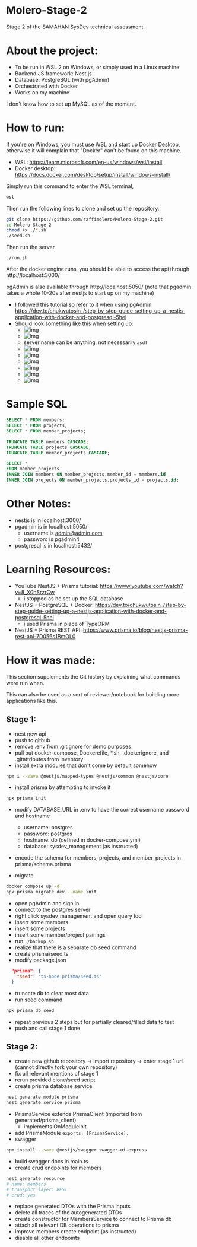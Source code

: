 # Molero-Stage-2

Stage 2 of the SAMAHAN SysDev technical assessment.

# About the project:

- To be run in WSL 2 on Windows, or simply used in a Linux machine
- Backend JS framework: Nest.js
- Database: PostgreSQL (with pgAdmin)
- Orchestrated with Docker
- Works on my machine

I don't know how to set up MySQL as of the moment.

# How to run:

If you're on Windows, you must use WSL and start up Docker Desktop,
otherwise it will complain that "Docker" can't be found on this machine.

- WSL: https://learn.microsoft.com/en-us/windows/wsl/install
- Docker desktop: https://docs.docker.com/desktop/setup/install/windows-install/

Simply run this command to enter the WSL terminal,

```bat
wsl
```

Then run the following lines to clone and set up the repository.

```sh
git clone https://github.com/raffimolero/Molero-Stage-2.git
cd Molero-Stage-2
chmod +x ./*.sh
./seed.sh
```

Then run the server.

```
./run.sh
```

After the docker engine runs, you should be able to access the api through http://localhost:3000/

pgAdmin is also available through http://localhost:5050/ (note that pgadmin takes a whole 10-20s after nestjs to start up on my machine)

- I followed this tutorial so refer to it when using pgAdmin https://dev.to/chukwutosin_/step-by-step-guide-setting-up-a-nestjs-application-with-docker-and-postgresql-5hei
- Should look something like this when setting up:
  - ![img](docs/pgadmin/1_login.png)
  - ![img](docs/pgadmin/2_addserver.png)
  - server name can be anything, not necessarily `asdf`
  - ![img](docs/pgadmin/2_addserver/2-1_general.png)
  - ![img](docs/pgadmin/2_addserver/2-2_connection.png)
  - ![img](docs/pgadmin/3_tables.png)
  - ![img](docs/pgadmin/4_query.png)
  - ![img](docs/pgadmin/4_query/4-1_select_tables.png)
  - ![img](docs/pgadmin/4_query/4-2_insert.png)

# Sample SQL

```sql
SELECT * FROM members;
SELECT * FROM projects;
SELECT * FROM member_projects;

TRUNCATE TABLE members CASCADE;
TRUNCATE TABLE projects CASCADE;
TRUNCATE TABLE member_projects CASCADE;

SELECT *
FROM member_projects
INNER JOIN members ON member_projects.member_id = members.id
INNER JOIN projects ON member_projects.projects_id = projects.id;
```

# Other Notes:

- nestjs is in localhost:3000/
- pgadmin is in localhost:5050/
  - username is admin@admin.com
  - password is pgadmin4
- postgresql is in localhost:5432/

# Learning Resources:

- YouTube NestJS + Prisma tutorial: https://www.youtube.com/watch?v=8_X0nSrzrCw
  - i stopped as he set up the SQL database
- NestJS + PostgreSQL + Docker: https://dev.to/chukwutosin_/step-by-step-guide-setting-up-a-nestjs-application-with-docker-and-postgresql-5hei
  - i used Prisma in place of TypeORM
- NestJS + Prisma REST API: https://www.prisma.io/blog/nestjs-prisma-rest-api-7D056s1BmOL0

# How it was made:

This section supplements the Git history by explaining what commands were run when.

This can also be used as a sort of reviewer/notebook for building more applications like this.

## Stage 1:

- nest new api
- push to github
- remove .env from .gitignore for demo purposes
- pull out docker-compose, Dockerefile, \*.sh, .dockerignore, and .gitattributes from inventory
- install extra modules that don't come by default somehow

```sh
npm i --save @nestjs/mapped-types @nestjs/common @nestjs/core
```

- install prisma by attempting to invoke it

```sh
npx prisma init
```

- modify DATABASE_URL in .env to have the correct username password and hostname

  - username: postgres
  - password: postgres
  - hostname: db (defined in docker-compose.yml)
  - database: sysdev_management (as instructed)

- encode the schema for members, projects, and member_projects in prisma/schema.prisma
- migrate

```sh
docker compose up -d
npx prisma migrate dev --name init
```

- open pgAdmin and sign in
- connect to the postgres server
- right click sysdev_management and open query tool
- insert some members
- insert some projects
- insert some member/project pairings
- run `./backup.sh`
- realize that there is a separate db seed command
- create prisma/seed.ts
- modify package.json

```json
  "prisma": {
    "seed": "ts-node prisma/seed.ts"
  }
```

- truncate db to clear most data
- run seed command

```sh
npx prisma db seed
```

- repeat previous 2 steps but for partially cleared/filled data to test
- push and call stage 1 done

## Stage 2:

- create new github repository -> import repository -> enter stage 1 url (cannot directly fork your own repository)
- fix all relevant mentions of stage 1
- rerun provided clone/seed script
- create prisma database service

```sh
nest generate module prisma
nest generate service prisma
```

- PrismaService extends PrismaClient (imported from generated/prisma_client)
  - implements OnModuleInit
- add PrismaModule `exports: [PrismaService],`
- swagger

```sh
npm install --save @nestjs/swagger swagger-ui-express
```

- build swagger docs in main.ts
- create crud endpoints for members

```sh
nest generate resource
# name: members
# transport layer: REST
# crud: yes
```

- replace generated DTOs with the Prisma inputs
- delete all traces of the autogenerated DTOs
- create constructor for MembersService to connect to Prisma db
- attach all relevant DB operations to prisma
- improve members create endpoint (as instructed)
- disable all other endpoints
